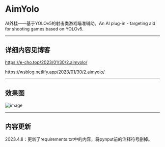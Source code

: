 # AimYolo
AI外挂——基于YOLOv5的射击类游戏瞄准辅助。An AI plug-in - targeting aid for shooting games based on YOLOv5.

---
## 详细内容见博客
https://e-cho.top/2023/01/30/2.aimyolo/  

https://wsblog.netlify.app/2023/01/30/2.aimyolo/

---
## 效果图
![image](https://e-cho.top/2023/01/30/2.aimyolo/#lg=1&slide=12)

---
## 内容更新
2023.4.8：更新了requirements.txt中的内容，将pynput前的注释符号删掉。

